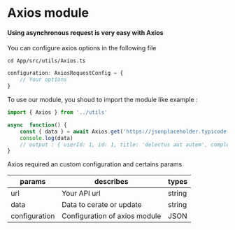 # Axios module

#### Using asynchronous request is very easy with Axios

You can configure axios options in the following file

```
cd App/src/utils/Axios.ts
```

```ts
configuration: AxiosRequestConfig = {
    // Your options
}
```

To use our module, you shoud to import the module like example :
```ts
import { Axios } from '../utils'

async  function() {
    const { data } = await Axios.get('https://jsonplaceholder.typicode.com/todos/1')
    console.log(data)
    // output : { userId: 1, id: 1, title: 'delectus aut autem', completed: false }
}
```

Axios required an custom configuration and certains params

| params           | describes                             | types         |
| ---------------- | ------------------------------------- | ------------- |
| url              | Your API url                          | string        |
| data             | Data to cerate or update              | string        |
| configuration    | Configuration of axios module         | JSON          |
